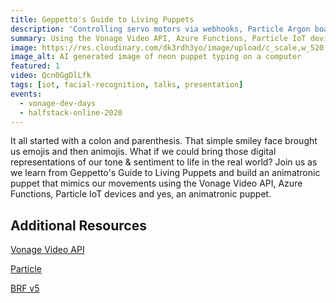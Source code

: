 ```yaml
---
title: Geppetto's Guide to Living Puppets
description: 'Controlling servo motors via webhooks, Particle Argon boards, JavaScript and facial tracking.'
summary: Using the Vonage Video API, Azure Functions, Particle IoT devices and yes, an animatronic puppet.
image: https://res.cloudinary.com/dk3rdh3yo/image/upload/c_scale,w_520,dpr_auto,f_auto/v1688593721/website-assets/neon_puppet_typing_on_a_computer_yvc5cl.png
image_alt: AI generated image of neon puppet typing on a computer
featured: 1
video: Qcn0GgDlLfk
tags: [iot, facial-recognition, talks, presentation]
events:
  - vonage-dev-days
  - halfstack-online-2020
---
```


It all started with a colon and parenthesis. That simple smiley face brought us emojis
and then animojis. What if we could bring those digital representations of our tone &
sentiment to life in the real world? Join us as we learn from Geppetto's Guide to
Living Puppets and build an animatronic puppet that mimics our movements using the
Vonage Video API, Azure Functions, Particle IoT devices and yes, an animatronic puppet.

## Additional Resources

[Vonage Video API](https://www.vonage.com/communications-apis/video/)

[Particle](https://www.particle.io/)

[BRF v5](https://github.com/Tastenkunst/brfv5-browser)
